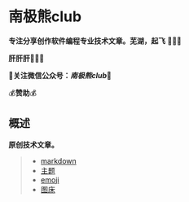 # 南极熊club

**专注分享创作软件编程专业技术文章。芜湖，起飞** :rocket::rocket::rocket:

**肝肝肝**:panda_face::panda_face::panda_face:

:hibiscus:**关注微信公众号：*南极熊club***:hibiscus:

:moneybag:**赞助**:moneybag:

## 概述

**原创技术文章。**

> - [markdown](https://www.mdnice.com/)
> - [主题](https://preview.mdnice.com/themes)
> - [emoji](https://github.com/Riiicc/markdown-emoji)
> - [图床](https://imgkr.com/#upload)
